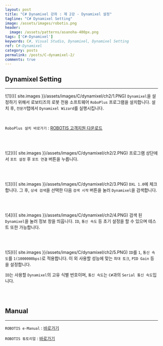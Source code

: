 ```yaml
---
layout: post
title: "C# Dynamixel 강좌 : 제 2강 - Dynamixel 설정"
tagline: "C# Dynamixel Setting"
image: /assets/images/robotis.png
header:
  image: /assets/patterns/asanoha-400px.png
tags: ['C#-Dynamixel']
keywords: C#, Visual Studio, Dynamixel, Dynamixel Setting
ref: C#-Dynamixel
category: posts
permalink: /posts/C-dynamixel-2/
comments: true
---
```


## Dynamixel Setting ##
----------

![1]({{ site.images }}/assets/images/C/dynamixel/ch2/1.PNG)
`Dynamixel`을 설정하기 위해서 로보티즈의 로봇 전용 소프트웨어 `RoboPlus` 프로그램을 설치합니다. 설치 후, `전문가`탭에서 `Dynamixel Wizard`를 실행시킵니다.

<br>

`RoboPlus 설치 바로가기` : [ROBOTIS 고객지원 다운로드][roboplus]

<br>
<br>

![2]({{ site.images }}/assets/images/C/dynamixel/ch2/2.PNG)
프로그램 상단에서 `포트 설정` 후 `포트 연결` 버튼을 누릅니다.

<br>
<br>

![3]({{ site.images }}/assets/images/C/dynamixel/ch2/3.PNG)
`DXL 1.0`에 체크합니다. 그 후, `상세 검색`을 선택한 다음 `검색 시작` 버튼을 눌러 `Dynamixel`을 검색합니다.

<br>
<br>

![4]({{ site.images }}/assets/images/C/dynamixel/ch2/4.PNG)
검색 된 `Dynamixel`을 눌러 정보 창을 띄웁니다. `ID`, `통신 속도` 등 초기 설정을 할 수 있으며 테스트 또한 가능합니다.

<br>
<br>

![5]({{ site.images }}/assets/images/C/dynamixel/ch2/5.PNG)
`ID`를 `1`, `통신 속도`를 `1(1000000bps)`로 적용합니다. 이 외 사용할 성능에 맞는 `최대 토크`, `PID Gain` 등을 설정합니다.

`ID`는 사용할 `Dynamixel`의 고유 식별 번호이며, `통신 속도`는 `C#`과의 `Serial 통신 속도`입니다.

<br>
<br>

## Manual ##
----------

`ROBOTIS e-Manual` : [바로가기][e-manual]

`ROBOTIS 튜토리얼` : [바로가기][tutorial]

[roboplus]: http://www.robotis.com/service/downloadpage.php?cate=software
[e-manual]: http://support.robotis.com/ko/
[tutorial]: http://www.robotis.com/model/board.php?bo_table=tutorial_vod&page=4
